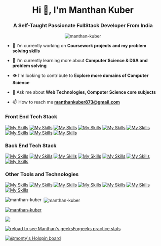 <h1 align="center">Hi 👋, I'm Manthan Kuber</h1>
<h3 align="center">A Self-Taught Passionate FullStack Developer From India</h3>
<p align="center"> <img src="https://komarev.com/ghpvc/?username=manthan-kuber&label=Profile%20views&color=0e75b6&style=for-the-badge&color=fe428e" alt="manthan-kuber" /> </p>

- 🔭 I’m currently working on **Coursework projects and my problem solving skills**

- 🌱 I’m currently learning more about **Computer Science & DSA and problem solving**
  
- 👁️ I'm looking to contribute to **Explore more domains of Computer Science**

- 💬 Ask me about **Web Technologies, Computer Science core subjects**

- 📫 How to reach me **manthankuber873@gmail.com**

<h3 align="left">Front End Tech Stack</h3>

[![My Skills](https://skillicons.dev/icons?i=html)](https://www.w3.org/html/)
[![My Skills](https://skillicons.dev/icons?i=css)](https://www.w3.org/css/)
[![My Skills](https://skillicons.dev/icons?i=js)](https://developer.mozilla.org/en-US/docs/Web/JavaScript)
[![My Skills](https://skillicons.dev/icons?i=ts)](https://www.typescriptlang.org/)
[![My Skills](https://skillicons.dev/icons?i=react)](https://reactjs.org/)
[![My Skills](https://skillicons.dev/icons?i=redux)](https://redux.js.org)
[![My Skills](https://skillicons.dev/icons?i=next)](https://nextjs.org/)
[![My Skills](https://skillicons.dev/icons?i=styledcomponents)](https://styled-components.com/)
[![My Skills](https://skillicons.dev/icons?i=tailwind)](https://tailwindcss.com/)

<h3 align="left">Back End Tech Stack</h3>

[![My Skills](https://skillicons.dev/icons?i=nodejs)](https://nodejs.org)
[![My Skills](https://skillicons.dev/icons?i=express)](https://expressjs.com)
[![My Skills](https://skillicons.dev/icons?i=mongodb)](https://www.mongodb.com/)
[![My Skills](https://skillicons.dev/icons?i=mysql)](https://www.mysql.com/)
[![My Skills](https://skillicons.dev/icons?i=postgres)](https://www.postgresql.org/)
[![My Skills](https://skillicons.dev/icons?i=supabase)](https://supabase.com/)
[![My Skills](https://skillicons.dev/icons?i=prisma)](https://www.prisma.io/)

<h3 align="left">Other Tools and Technologies</h3>

[![My Skills](https://skillicons.dev/icons?i=git)](https://git-scm.com/)
[![My Skills](https://skillicons.dev/icons?i=github)](https://github.com/)
[![My Skills](https://skillicons.dev/icons?i=powershell)](https://docs.microsoft.com/en-us/powershell/)
[![My Skills](https://skillicons.dev/icons?i=vscode)](https://code.visualstudio.com/)
[![My Skills](https://skillicons.dev/icons?i=vite)](https://vitejs.dev/)
[![My Skills](https://skillicons.dev/icons?i=postman)](https://www.postman.com/)
[![My Skills](https://skillicons.dev/icons?i=vercel)](https://vercel.com/)

<p><img align="left" src="https://github-readme-stats.vercel.app/api/top-langs?username=manthan-kuber&show_icons=true&locale=en&layout=compact&theme=radical" alt="manthan-kuber" /></p>
<p>&nbsp;<img align="center" src="https://github-readme-stats.vercel.app/api?username=manthan-kuber&show_icons=true&locale=en&count_private=true&theme=radical" alt="manthan-kuber" /></p>

<p align="left"> <a href="https://github.com/ryo-ma/github-profile-trophy"><img src="https://github-profile-trophy.vercel.app/?username=manthan-kuber&column=-1&margin-w=10&margin-h=10&theme=radical" alt="manthan-kuber" /></a> </p>

![](https://leetcard.jacoblin.cool/monty_2969?ext=heatmap)

[![reload to see Manthan's geeksForgeeks practice stats](https://geeks-for-geeks-stats-api-napiyo.vercel.app/?userName=manthankuber873)](https://auth.geeksforgeeks.org/user/manthankuber873)

[![@monty's Holopin board](https://holopin.io/api/user/board?user=monty)](https://holopin.io/@monty)




